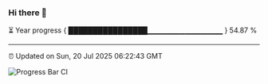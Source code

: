 ### Hi there 👋

⏳ Year progress { ████████████████▁▁▁▁▁▁▁▁▁▁▁▁▁▁ } 54.87 %

---

⏰ Updated on Sun, 20 Jul 2025 06:22:43 GMT

![Progress Bar CI](https://github.com/liununu/liununu/workflows/Progress%20Bar%20CI/badge.svg)
